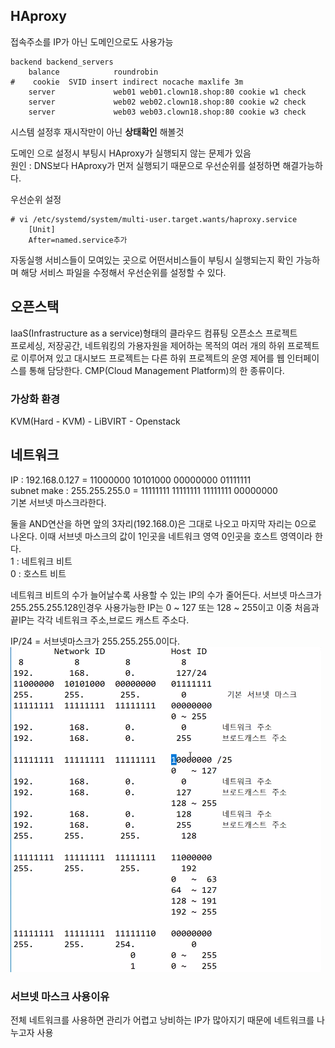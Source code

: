 ## HAproxy
접속주소를 IP가 아닌 도메인으로도 사용가능   
```
backend backend_servers
    balance            roundrobin
#    cookie  SVID insert indirect nocache maxlife 3m
    server             web01 web01.clown18.shop:80 cookie w1 check
    server             web02 web02.clown18.shop:80 cookie w2 check
    server             web03 web03.clown18.shop:80 cookie w3 check
```
시스템 설정후 재시작만이 아닌 **상태확인** 해볼것   

도메인 으로 설정시 부팅시 HAproxy가 실행되지 않는 문제가 있음   
원인 : DNS보다 HAproxy가 먼저 실행되기 때문으로 우선순위를 설정하면 해결가능하다.   

우선순위 설정
```
# vi /etc/systemd/system/multi-user.target.wants/haproxy.service
    [Unit]
    After=named.service추가
```
자동실행 서비스들이 모여있는 곳으로 어떤서비스들이 부팅시 실행되는지 확인 가능하며 해당 서비스 파일을 수정해서 우선순위를 설정할 수 있다.   

## 오픈스택
IaaS(Infrastructure as a service)형태의 클라우드 컴퓨팅 오픈소스 프로젝트   
프로세싱, 저장공간, 네트워킹의 가용자원을 제어하는 목적의 여러 개의 하위 프로젝트로 이루어져 있고 대시보드 프로젝트는 다른 하위 프로젝트의 운영 제어를 웹 인터페이스를 통해 담당한다. CMP(Cloud Management Platform)의 한 종류이다.   

### 가상화 환경
KVM(Hard - KVM) - LiBVIRT - Openstack

## 네트워크
IP             : 192.168.0.127     = 11000000 10101000 00000000 01111111   
subnet make : 255.255.255.0     = 11111111   11111111  11111111   00000000   
기본 서브넷 마스크라한다.

둘을 AND연산을 하면 앞의 3자리(192.168.0)은 그대로 나오고 마지막 자리는 0으로 나온다. 이때 서브넷 마스크의 값이 1인곳을 네트워크 영역 0인곳을 호스트 영역이라 한다.   
1 : 네트워크 비트   
0 : 호스트 비트   

네트워크 비트의 수가 늘어날수록 사용할 수 있는 IP의 수가 줄어든다. 서브넷 마스크가 255.255.255.128인경우 사용가능한 IP는 0 ~ 127 또는 128 ~ 255이고 이중 처음과 끝IP는 각각 네트워크 주소,브로드 캐스트 주소다.   

IP/24 = 서브넷마스크가 255.255.255.0이다.   
![image](../images/image112.png)   

### 서브넷 마스크 사용이유
전체 네트워크를 사용하면 관리가 어렵고 낭비하는 IP가 많아지기 때문에 네트워크를 나누고자 사용